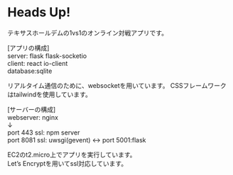 # Heads Up!
テキサスホールデムの1vs1のオンライン対戦アプリです。<br>

[アプリの構成]<br>
server: flask flask-socketio<br>
client: react io-client<br>
database:sqlite<br>

リアルタイム通信のために、websocketを用いています。
CSSフレームワークはtailwindを使用しています。

[サーバーの構成]<br>
webserver: nginx<br>
↓<br>
port 443 ssl: npm server<br>
port 8081 ssl: uwsgi(gevent)  <-> port 5001:flask<br> 

EC2のt2.micro上でアプリを実行しています。<br>
Let’s Encryptを用いてssl対応しています。<br>